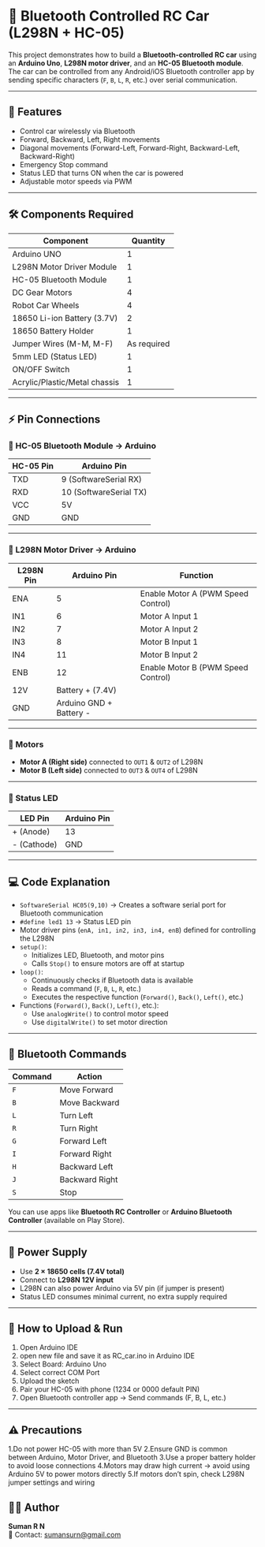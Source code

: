 # 🚗 Bluetooth Controlled RC Car (L298N + HC-05)

This project demonstrates how to build a **Bluetooth-controlled RC car** using an **Arduino Uno**, **L298N motor driver**, and an **HC-05 Bluetooth module**.  
The car can be controlled from any Android/iOS Bluetooth controller app by sending specific characters (`F`, `B`, `L`, `R`, etc.) over serial communication.

---

## 📖 Features
- Control car wirelessly via Bluetooth
- Forward, Backward, Left, Right movements
- Diagonal movements (Forward-Left, Forward-Right, Backward-Left, Backward-Right)
- Emergency Stop command
- Status LED that turns ON when the car is powered
- Adjustable motor speeds via PWM

---

## 🛠 Components Required
| Component | Quantity |
|-----------|----------|
| Arduino UNO | 1 |
| L298N Motor Driver Module | 1 |
| HC-05 Bluetooth Module | 1 |
| DC Gear Motors | 4 |
| Robot Car Wheels | 4 |
| 18650 Li-ion Battery (3.7V) | 2 |
| 18650 Battery Holder | 1 |
| Jumper Wires (M-M, M-F) | As required |
| 5mm LED (Status LED) | 1 |
| ON/OFF Switch | 1 |
| Acrylic/Plastic/Metal chassis | 1 |

---

## ⚡ Pin Connections

### 🔹 HC-05 Bluetooth Module → Arduino
| HC-05 Pin | Arduino Pin |
|-----------|-------------|
| TXD       | 9 (SoftwareSerial RX) |
| RXD       | 10 (SoftwareSerial TX) |
| VCC       | 5V |
| GND       | GND |

---

### 🔹 L298N Motor Driver → Arduino
| L298N Pin | Arduino Pin | Function |
|-----------|-------------|----------|
| ENA       | 5 | Enable Motor A (PWM Speed Control) |
| IN1       | 6 | Motor A Input 1 |
| IN2       | 7 | Motor A Input 2 |
| IN3       | 8 | Motor B Input 1 |
| IN4       | 11 | Motor B Input 2 |
| ENB       | 12 | Enable Motor B (PWM Speed Control) |
| 12V       | Battery + (7.4V) |
| GND       | Arduino GND + Battery - |

---

### 🔹 Motors
- **Motor A (Right side)** connected to `OUT1` & `OUT2` of L298N  
- **Motor B (Left side)** connected to `OUT3` & `OUT4` of L298N  

---

### 🔹 Status LED
| LED Pin | Arduino Pin |
|---------|-------------|
| + (Anode) | 13 |
| - (Cathode) | GND |

---

## 💻 Code Explanation
- `SoftwareSerial HC05(9,10)` → Creates a software serial port for Bluetooth communication  
- `#define led1 13` → Status LED pin  
- Motor driver pins (`enA, in1, in2, in3, in4, enB`) defined for controlling the L298N  
- `setup()`:
  - Initializes LED, Bluetooth, and motor pins  
  - Calls `Stop()` to ensure motors are off at startup  
- `loop()`:
  - Continuously checks if Bluetooth data is available  
  - Reads a command (`F`, `B`, `L`, `R`, etc.)  
  - Executes the respective function (`Forward()`, `Back()`, `Left()`, etc.)  
- Functions (`Forward()`, `Back()`, `Left()`, etc.):
  - Use `analogWrite()` to control motor speed  
  - Use `digitalWrite()` to set motor direction  

---

## 📱 Bluetooth Commands
| Command | Action |
|---------|--------|
| `F` | Move Forward |
| `B` | Move Backward |
| `L` | Turn Left |
| `R` | Turn Right |
| `G` | Forward Left |
| `I` | Forward Right |
| `H` | Backward Left |
| `J` | Backward Right |
| `S` | Stop |

You can use apps like **Bluetooth RC Controller** or **Arduino Bluetooth Controller** (available on Play Store).

---

## 🔋 Power Supply
- Use **2 × 18650 cells (7.4V total)**  
- Connect to **L298N 12V input**  
- L298N can also power Arduino via 5V pin (if jumper is present)  
- Status LED consumes minimal current, no extra supply required  

---

## 🚀 How to Upload & Run
1. Open Arduino IDE
2. open new file and save it as RC_car.ino in Arduino IDE
3. Select Board: Arduino Uno
4. Select correct COM Port
5. Upload the sketch
6. Pair your HC-05 with phone (1234 or 0000 default PIN)
7. Open Bluetooth controller app → Send commands (F, B, L, etc.)

---

## ⚠️ Precautions
1.Do not power HC-05 with more than 5V
2.Ensure GND is common between Arduino, Motor Driver, and Bluetooth
3.Use a proper battery holder to avoid loose connections
4.Motors may draw high current → avoid using Arduino 5V to power motors directly
5.If motors don’t spin, check L298N jumper settings and wiring


## 👨‍💻 Author
**Suman R N**  
📧 Contact: sumansurn@gmail.com  







